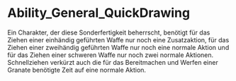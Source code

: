 # Ability_General_QuickDrawing

Ein Charakter, der diese Sonderfertigkeit beherrscht, benötigt für das Ziehen einer einhändig geführten Waffe nur noch eine Zusatzaktion, für das Ziehen einer zweihändig geführten Waffe nur noch eine normale Aktion und für das Ziehen einer schweren Waffe nur noch zwei normale Aktionen. Schnellziehen verkürzt auch die für das Bereitmachen und Werfen einer Granate benötigte Zeit auf eine normale Aktion.
